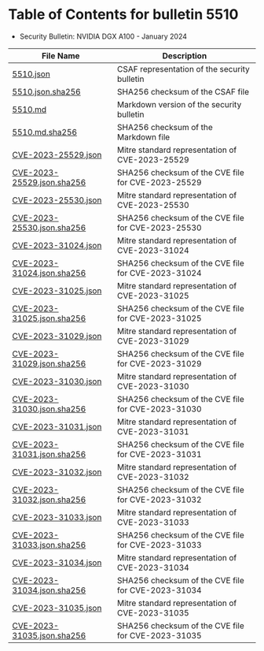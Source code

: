# Table of Contents for bulletin 5510

 - Security Bulletin: NVIDIA DGX A100 - January 2024

| File Name | Description |
|-----------|-------------|
| [5510.json](5510.json) | CSAF representation of the security bulletin |
| [5510.json.sha256](5510.json.sha256) | SHA256 checksum of the CSAF file |
| [5510.md](5510.md) | Markdown version of the security bulletin |
| [5510.md.sha256](5510.md.sha256) | SHA256 checksum of the Markdown file |
| [CVE-2023-25529.json](CVE-2023-25529.json) | Mitre standard representation of CVE-2023-25529 |
| [CVE-2023-25529.json.sha256](CVE-2023-25529.json.sha256) | SHA256 checksum of the CVE file for CVE-2023-25529 |
| [CVE-2023-25530.json](CVE-2023-25530.json) | Mitre standard representation of CVE-2023-25530 |
| [CVE-2023-25530.json.sha256](CVE-2023-25530.json.sha256) | SHA256 checksum of the CVE file for CVE-2023-25530 |
| [CVE-2023-31024.json](CVE-2023-31024.json) | Mitre standard representation of CVE-2023-31024 |
| [CVE-2023-31024.json.sha256](CVE-2023-31024.json.sha256) | SHA256 checksum of the CVE file for CVE-2023-31024 |
| [CVE-2023-31025.json](CVE-2023-31025.json) | Mitre standard representation of CVE-2023-31025 |
| [CVE-2023-31025.json.sha256](CVE-2023-31025.json.sha256) | SHA256 checksum of the CVE file for CVE-2023-31025 |
| [CVE-2023-31029.json](CVE-2023-31029.json) | Mitre standard representation of CVE-2023-31029 |
| [CVE-2023-31029.json.sha256](CVE-2023-31029.json.sha256) | SHA256 checksum of the CVE file for CVE-2023-31029 |
| [CVE-2023-31030.json](CVE-2023-31030.json) | Mitre standard representation of CVE-2023-31030 |
| [CVE-2023-31030.json.sha256](CVE-2023-31030.json.sha256) | SHA256 checksum of the CVE file for CVE-2023-31030 |
| [CVE-2023-31031.json](CVE-2023-31031.json) | Mitre standard representation of CVE-2023-31031 |
| [CVE-2023-31031.json.sha256](CVE-2023-31031.json.sha256) | SHA256 checksum of the CVE file for CVE-2023-31031 |
| [CVE-2023-31032.json](CVE-2023-31032.json) | Mitre standard representation of CVE-2023-31032 |
| [CVE-2023-31032.json.sha256](CVE-2023-31032.json.sha256) | SHA256 checksum of the CVE file for CVE-2023-31032 |
| [CVE-2023-31033.json](CVE-2023-31033.json) | Mitre standard representation of CVE-2023-31033 |
| [CVE-2023-31033.json.sha256](CVE-2023-31033.json.sha256) | SHA256 checksum of the CVE file for CVE-2023-31033 |
| [CVE-2023-31034.json](CVE-2023-31034.json) | Mitre standard representation of CVE-2023-31034 |
| [CVE-2023-31034.json.sha256](CVE-2023-31034.json.sha256) | SHA256 checksum of the CVE file for CVE-2023-31034 |
| [CVE-2023-31035.json](CVE-2023-31035.json) | Mitre standard representation of CVE-2023-31035 |
| [CVE-2023-31035.json.sha256](CVE-2023-31035.json.sha256) | SHA256 checksum of the CVE file for CVE-2023-31035 |

